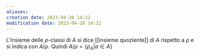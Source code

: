 ```yaml
---
aliases: 
creation date: 2023-04-28 14:22
modification date: 2023-04-28 14:22
---
```


L'insieme delle $\rho$-classi di $A$ si dice [[insieme quoziente]] di $A$ rispetto a $\rho$ e si indica con $A / \rho$. Quindi $A / \rho = \{ \rho_{A} | a \in A \}$



